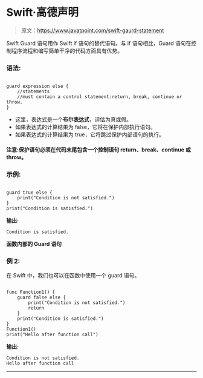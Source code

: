 # Swift·高德声明

> 原文：<https://www.javatpoint.com/swift-gaurd-statement>

Swift Guard 语句用作 Swift if 语句的替代语句。与 if 语句相比，Guard 语句在控制程序流程和编写简单干净的代码方面具有优势。

### 语法:

```

guard expression else {
	//statements
	//must contain a control statement:return, break, continue or throw.
}

```

*   这里，表达式是一个**布尔表达式**，评估为真或假。
*   如果表达式的计算结果为 false，它将在保护内部执行语句。
*   如果表达式的计算结果为 true，它将跳过保护内部语句的执行。

#### 注意:保护语句必须在代码末尾包含一个控制语句 return、break、continue 或 throw。

### 示例:

```

guard true else {
	print("Condition is not satisfied.")
}
print("Condition is satisfied.")

```

**输出:**

```
Condition is satisfied.

```

**函数内部的 Guard 语句**

### 例 2:

在 Swift 中，我们也可以在函数中使用一个 guard 语句。

```

func Function1() {
	guard false else {
		print("Condition is not satisfied.")
		return
	}
	print("Condition is satisfied.")
}
Function1()
print("Hello after function call")

```

**输出:**

```
Condition is not satisfied.
Hello after function call

```

* * *